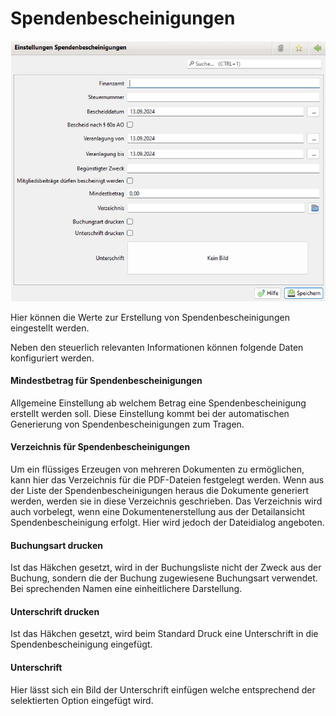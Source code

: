 # Spendenbescheinigungen

![](../../../v3.0.x/administration/einstellungen/img/Spendenbescheinigungen.png)

Hier können die Werte zur Erstellung von Spendenbescheinigungen eingestellt werden.

Neben den steuerlich relevanten Informationen können folgende Daten konfiguriert werden.

#### Mindestbetrag für Spendenbescheinigungen

Allgemeine Einstellung ab welchem Betrag eine Spendenbescheinigung erstellt werden soll. Diese Einstellung kommt bei der automatischen Generierung von Spendenbescheinigungen zum Tragen.

#### Verzeichnis für Spendenbescheinigungen

Um ein flüssiges Erzeugen von mehreren Dokumenten zu ermöglichen, kann hier das Verzeichnis für die PDF-Dateien festgelegt werden. Wenn aus der Liste der Spendenbescheinigungen heraus die Dokumente generiert werden, werden sie in diese Verzeichnis geschrieben. Das Verzeichnis wird auch vorbelegt, wenn eine Dokumentenerstellung aus der Detailansicht Spendenbescheinigung erfolgt. Hier wird jedoch der Dateidialog angeboten.

#### Buchungsart drucken

Ist das Häkchen gesetzt, wird in der Buchungsliste nicht der Zweck aus der Buchung, sondern die der Buchung zugewiesene Buchungsart verwendet. Bei sprechenden Namen eine einheitlichere Darstellung.

#### Unterschrift drucken

Ist das Häkchen gesetzt, wird beim Standard Druck eine Unterschrift in die Spendenbescheinigung eingefügt.

#### Unterschrift

Hier lässt sich ein Bild der Unterschrift einfügen welche entsprechend der selektierten Option eingefügt wird.

